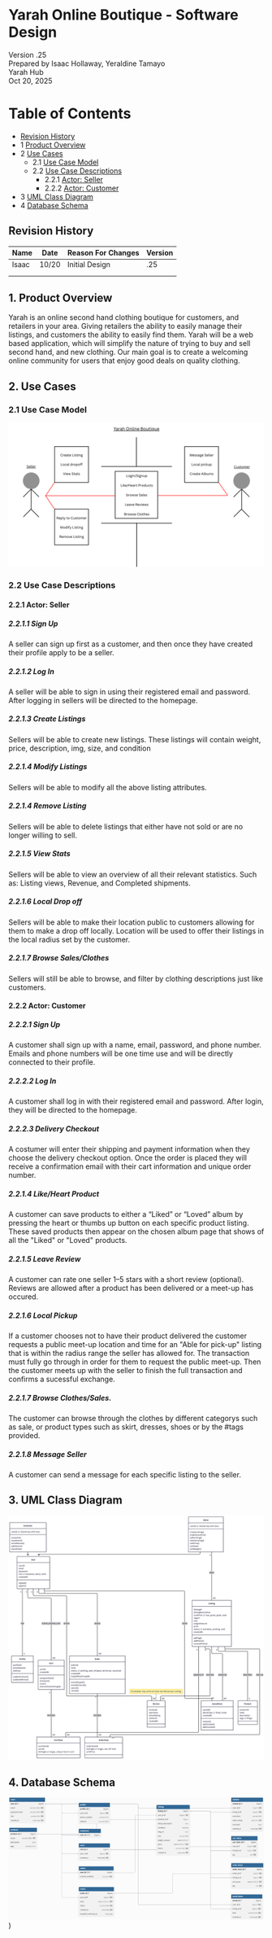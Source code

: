 # Yarah Online Boutique - Software Design 

Version .25  
Prepared by Isaac Hollaway, Yeraldine Tamayo\
Yarah Hub\
Oct 20, 2025

Table of Contents
=================
* [Revision History](#revision-history)
* 1 [Product Overview](#1-product-overview)
* 2 [Use Cases](#2-use-cases)
  * 2.1 [Use Case Model](#21-use-case-model)
  * 2.2 [Use Case Descriptions](#22-use-case-descriptions)
    * 2.2.1 [Actor: Seller](#221-actor-Seller)
    * 2.2.2 [Actor: Customer](#222-actor-Customer) 
* 3 [UML Class Diagram](#3-uml-class-diagram)
* 4 [Database Schema](#4-database-schema)

## Revision History
| Name | Date    | Reason For Changes  | Version   |
| ---- | ------- | ------------------- | --------- |
|Isaac |10/20    | Initial Design      |    .25    |
|      |         |                     |           |
|      |         |                     |           |

## 1. Product Overview
 Yarah is an online second hand clothing boutique for customers, and retailers in your area. Giving retailers the ability to easily manage their listings, and customers the ability to easily find them. Yarah will be a web based application, which will simplify the nature of trying to buy and sell second hand, and new clothing. Our main goal is to create a welcoming online community for users that enjoy good deals on quality clothing.

## 2. Use Cases
### 2.1 Use Case Model
![Use Case Model](https://github.com/yera888/IY-Team7/blob/a09dd5cc24649df55c6719c2018ff56cb3e141fc/doc/object-Oriented-Design/use-case-model.png)

### 2.2 Use Case Descriptions

#### 2.2.1 Actor: Seller
##### 2.2.1.1 Sign Up
A seller can sign up first as a customer, and then once they have created their profile apply to be a seller.
##### 2.2.1.2 Log In
A seller will be able to sign in using their registered email and password. After logging in sellers will be directed to the homepage.
##### 2.2.1.3 Create Listings
Sellers will be able to create new listings. These listings will contain weight, price, description, img, size, and condition
##### 2.2.1.4 Modify Listings
Sellers will be able to modify all the above listing attributes.
##### 2.2.1.4 Remove Listing
Sellers will be able to delete listings that either have not sold or are no longer willing to sell.
##### 2.2.1.5 View Stats
Sellers will be able to view an overview of all their relevant statistics. Such as: Listing views, Revenue, and Completed shipments.
##### 2.2.1.6 Local Drop off
Sellers will be able to make their location public to customers allowing for them to make a drop off locally. Location will be used to offer their listings in the local radius set by the customer.
##### 2.2.1.7 Browse Sales/Clothes
Sellers will still be able to browse, and filter by clothing descriptions just like customers.

#### 2.2.2 Actor: Customer
##### 2.2.2.1 Sign Up
A customer shall sign up with a name, email, password, and phone number. Emails and phone numbers will be one time use and will be directly connected to their profile.

##### 2.2.2.2 Log In
A customer shall log in with their registered email and password. After login, they will be directed to the homepage.

##### 2.2.2.3 Delivery Checkout
A costumer will enter their shipping and payment information when they choose the delivery checkout option. Once the order is placed they will receive a confirmation email with their cart information and unique order number.

##### 2.2.1.4 Like/Heart Product
A customer can save products to either a “Liked” or “Loved” album by pressing the heart or thumbs up button on each specific product listing. These saved products then appear on the chosen album page that shows of all the "Liked" or "Loved" products.

##### 2.2.1.5 Leave Review
A customer can rate one seller 1–5 stars with a short review (optional). Reviews are allowed after a product has been delivered or a meet-up has occured.

##### 2.2.1.6 Local Pickup
If a customer chooses not to have their product delivered the customer requests a public meet-up location and time for an "Able for pick-up" listing that is within the radius range the seller has allowed for. The transaction must fully go through in order for them to request the public meet-up. Then the customer meets up with the seller to finish the full transaction and confirms a sucessful exchange.

##### 2.2.1.7 Browse Clothes/Sales. 
The customer can browse through the clothes by different categorys such as sale, or product types such as skirt, dresses, shoes or by the #tags provided.

##### 2.2.1.8 Message Seller
A customer can send a message for each specific listing to the seller.

## 3. UML Class Diagram
![UML Class Diagram](https://github.com/yera888/IY-Team7/blob/1e76737692c528eddad198ae555eaf9a5ae6395a/doc/object-Oriented-Design/UMLDiagram.png)
## 4. Database Schema
![UML Class Diagram](https://github.com/yera888/IY-Team7/blob/3c6a6dd24927564fcdc347e79c78c2180c398e21/doc/object-Oriented-Design/Database-schema.png))

